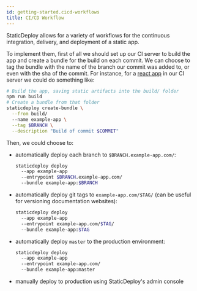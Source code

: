 ```yaml
---
id: getting-started.cicd-workflows
title: CI/CD Workflow
---
```


StaticDeploy allows for a variety of workflows for the continuous integration,
delivery, and deployment of a static app.

To implement them, first of all we should set up our CI server to build the app
and create a bundle for the build on each commit. We can choose to tag the
bundle with the name of the branch our commit was added to, or even with the sha
of the commit. For instance, for a
[react app](https://github.com/facebook/create-react-app) in our CI server we
could do something like:

```sh
# Build the app, saving static artifacts into the build/ folder
npm run build
# Create a bundle from that folder
staticdeploy create-bundle \
  --from build/
  --name example-app \
  --tag $BRANCH \
  --description "Build of commit $COMMIT"
```

Then, we could choose to:

* automatically deploy each branch to `$BRANCH.example-app.com/`:

  ```sh
  staticdeploy deploy
    --app example-app
    --entrypoint $BRANCH.example-app.com/
    --bundle example-app:$BRANCH
  ```

* automatically deploy git tags to `example-app.com/$TAG/` (can be useful for
  versioning documentation websites):

  ```sh
  staticdeploy deploy
    --app example-app
    --entrypoint example-app.com/$TAG/
    --bundle example-app:$TAG
  ```

* automatically deploy `master` to the production environment:

  ```sh
  staticdeploy deploy
    --app example-app
    --entrypoint example-app.com/
    --bundle example-app:master
  ```

- manually deploy to production using StaticDeploy's admin console
